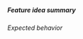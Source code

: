 <!--- Verify first that your issue is not already reported on GitHub -->

##### Feature idea summary
<!--- Explain new feature briefly below -->

###### Expected behavior
<!-- A clear and concise description of what you expected to happen. -->

